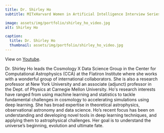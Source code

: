 ```yaml
---
title: Dr. Shirley Ho
subtitle: MITxHarvard Women in Artificial Intelligence Interview Series with Dr. Shirley Ho, interviewed by Neha Hulkund, MIT '22.

image: assets/img/portfolio/shirley_ho_video.jpg
alt: Shirley Ho

caption:
  title: Dr. Shirley Ho
  thumbnail: assets/img/portfolio/shirley_ho_video.jpg
---
```


View on [Youtube](https://www.youtube.com/watch?v=6WjQflccEn4&feature=youtu.be).

Dr. Shirley Ho leads the Cosmology X Data Science Group in the Center for Computational Astrophysics (CCA) at the Flatiron Institute where she works with a wonderful group of international collaborators. She is also a research professor at New York University and an associate (adjunct) professor in the Dept. of Physics at Carnegie Mellon University. Ho's research interests have ranged from using machine learning and statistics to tackle fundamental challenges in cosmology to accelerating simulations using deep learning. She has broad expertise in theoretical astrophysics, observational astronomy and data science. Ho’s recent focus has been on understanding and developing novel tools in deep learning techniques, and applying them to astrophysical challenges. Her goal is to understand the universe’s beginning, evolution and ultimate fate.
